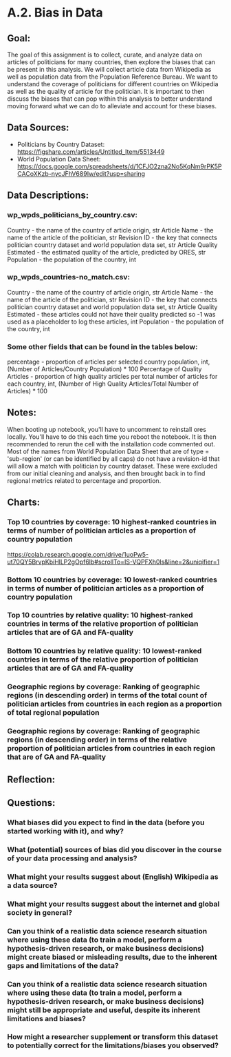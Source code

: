 # A.2. Bias in Data
## Goal:
The goal of this assignment is to collect, curate, and analyze data on articles of politicians for many countries, then explore the biases that can be present in this analysis. We will collect article data from Wikipedia as well as population data from the Population Reference Bureau. We want to understand the coverage of politicians for different countries on Wikipedia as well as the quality of article for the politician. It is important to then discuss the biases that can pop within this analysis to better understand moving forward what we can do to alleviate and account for these biases.
## Data Sources:
*   Politicians by Country Dataset: https://figshare.com/articles/Untitled_Item/5513449
*   World Population Data Sheet: https://docs.google.com/spreadsheets/d/1CFJO2zna2No5KqNm9rPK5PCACoXKzb-nycJFhV689Iw/edit?usp=sharing
## Data Descriptions:
### wp_wpds_politicians_by_country.csv:
Country - the name of the country of article origin, str
Article Name - the name of the article of the politician, str
Revision ID - the key that connects politician country dataset and world population data set, str
Article Quality Estimated - the estimated quality of the article, predicted by ORES, str
Population - the population of the country, int
### wp_wpds_countries-no_match.csv:
Country - the name of the country of article origin, str
Article Name - the name of the article of the politician, str
Revision ID - the key that connects politician country dataset and world population data set, str
Article Quality Estimated - these articles could not have their quality predicted so -1 was used as a placeholder to log these articles, int
Population - the population of the country, int
### Some other fields that can be found in the tables below:
percentage - proportion of articles per selected country population, int, (Number of Articles/Country Population) * 100
Percentage of Quality Articles - proportion of high quality articles per total number of articles for each country, int, (Number of High Quality Articles/Total Number of Articles) * 100
## Notes:
When booting up notebook, you'll have to uncomment to reinstall ores locally. You'll have to do this each time you reboot the notebook. It is then recommended to rerun the cell with the installation code commented out.
Most of the names from World Population Data Sheet that are of type = 'sub-region' (or can be identified by all caps) do not have a revision-id that will allow a match with politician by country dataset. These were excluded from our initial cleaning and analysis, and then brought back in to find regional metrics related to percentage and proportion.
## Charts:
### Top 10 countries by coverage: 10 highest-ranked countries in terms of number of politician articles as a proportion of country population
https://colab.research.google.com/drive/1uoPw5-ut70QY5BrvpKbiHlLP2gOpf6lb#scrollTo=IS-VQPFXh0ls&line=2&uniqifier=1
### Bottom 10 countries by coverage: 10 lowest-ranked countries in terms of number of politician articles as a proportion of country population
### Top 10 countries by relative quality: 10 highest-ranked countries in terms of the relative proportion of politician articles that are of GA and FA-quality
### Bottom 10 countries by relative quality: 10 lowest-ranked countries in terms of the relative proportion of politician articles that are of GA and FA-quality
### Geographic regions by coverage: Ranking of geographic regions (in descending order) in terms of the total count of politician articles from countries in each region as a proportion of total regional population
### Geographic regions by coverage: Ranking of geographic regions (in descending order) in terms of the relative proportion of politician articles from countries in each region that are of GA and FA-quality
## Reflection:
## Questions:
### What biases did you expect to find in the data (before you started working with it), and why?
### What (potential) sources of bias did you discover in the course of your data processing and analysis?
### What might your results suggest about (English) Wikipedia as a data source?
### What might your results suggest about the internet and global society in general?
### Can you think of a realistic data science research situation where using these data (to train a model, perform a hypothesis-driven research, or make business decisions) might create biased or misleading results, due to the inherent gaps and limitations of the data?
### Can you think of a realistic data science research situation where using these data (to train a model, perform a hypothesis-driven research, or make business decisions) might still be appropriate and useful, despite its inherent limitations and biases?
### How might a researcher supplement or transform this dataset to potentially correct for the limitations/biases you observed?
